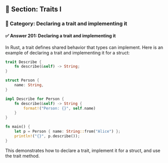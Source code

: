 ## 📘 Section: Traits I
### 🔹 Category: Declaring a trait and implementing it
#### ✅ Answer 201: Declaring a trait and implementing it

In Rust, a trait defines shared behavior that types can implement. Here is an example of declaring a trait and implementing it for a struct:

```rust
trait Describe {
    fn describe(&self) -> String;
}

struct Person {
    name: String,
}

impl Describe for Person {
    fn describe(&self) -> String {
        format!("Person: {}", self.name)
    }
}

fn main() {
    let p = Person { name: String::from("Alice") };
    println!("{}", p.describe());
}
```

This demonstrates how to declare a trait, implement it for a struct, and use the trait method.
